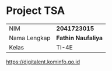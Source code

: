 # Project TSA

|  |  |
|--|--|
| NIM | **2041723015** |
| Nama Lengkap | **Fathin Naufaliya** |
| Kelas | TI-4E |

https://digitalent.kominfo.go.id
